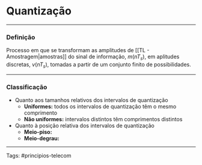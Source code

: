 # Quantização

---

### Definição

Processo em que se transformam as amplitudes de [[TL - Amostragem|amostras]] do sinal de informação, $m(nT_s)$, em aplitudes discretas, $v(nT_s)$, tomadas a partir de um conjunto finito de possibilidades.

---

### Classificação

- Quanto aos tamanhos relativos dos intervalos de quantização
	- **Uniformes:** todos os intervalos de quantização têm o mesmo comprimento
	- **Não uniformes:** intervalos distintos têm comprimentos distintos
- Quanto à posição relativa dos intervalos de quantização
	- **Meio-piso:** 
	- **Meio-degrau:**


---

Tags: #principios-telecom 